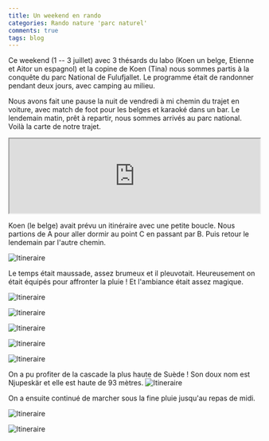 ```yaml
---
title: Un weekend en rando
categories: Rando nature 'parc naturel'
comments: true
tags: blog
---
```


Ce weekend (1 -- 3 juillet) avec 3 thésards du labo (Koen un belge, Etienne et
Aitor un espagnol) et la copine de Koen (Tina) nous sommes partis à la conquête du parc National de
Fulufjallet. Le programme était de randonner pendant deux jours, avec camping
au milieu.

Nous avons fait une pause la nuit de vendredi à mi chemin du trajet en voiture,
avec match de foot pour les belges et karaoké dans un bar. Le lendemain matin,
prêt à repartir, nous sommes arrivés au parc national. Voilà la carte de notre
trajet.

<iframe src="https://www.google.com/maps/embed?pb=!1m34!1m12!1m3!1d2850091.2853928907!2d12.654561533405607!3d60.443814949229065!2m3!1f0!2f0!3f0!3m2!1i1024!2i768!4f13.1!4m19!3e0!4m5!1s0x465f763119640bcb%3A0xa80d27d3679d7766!2sStockholm%2C+Su%C3%A8de!3m2!1d59.329323499999994!2d18.0685808!4m5!1s0x466764d555730ac5%3A0x8d6ff2a697970634!2zRmFsdW4sIFN1w6hkZQ!3m2!1d60.60646!2d15.635499999999999!4m5!1s0x46690bb5d33b0c01%3A0x504f1bab4347c565!2sParc+national+de+Fulufj%C3%A4llet%2C+Su%C3%A8de!3m2!1d61.547290499999995!2d12.7529779!5e0!3m2!1sfr!2sfr!4v1467713054178" width="100%"></iframe>

Koen (le belge) avait prévu un itinéraire avec une petite boucle.
Nous partions de A pour aller dormir au point C en passant par B. Puis retour
le lendemain par l'autre chemin.

![Itineraire](/dl/photos/rando1.jpg)

Le temps était maussade, assez brumeux et il pleuvotait. Heureusement on était
équipés pour affronter la pluie ! Et l'ambiance était assez magique.

![Itineraire](/dl/photos/rando2.jpg)

![Itineraire](/dl/photos/rando4.jpg)

![Itineraire](/dl/photos/rando5.jpg)

![Itineraire](/dl/photos/rando6.jpg)

![Itineraire](/dl/photos/rando7.jpg)

On a pu profiter de la cascade la plus haute de Suède ! Son doux nom est Njupeskär
et elle est haute de 93 mètres.
![Itineraire](/dl/photos/rando8.jpg)

On a ensuite continué de marcher sous la fine pluie jusqu'au repas de midi.

![Itineraire](/dl/photos/rando10.jpg)

![Itineraire](/dl/photos/rando11.jpg)

